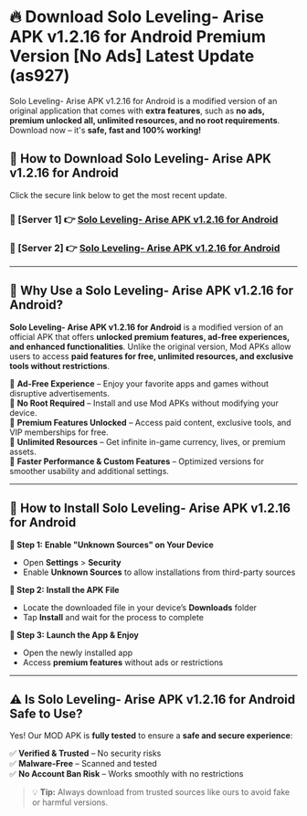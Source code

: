 # 🔥 Download Solo Leveling- Arise APK v1.2.16 for Android Premium Version [No Ads] Latest Update (as927) 

Solo Leveling- Arise APK v1.2.16 for Android is a modified version of an original application that comes with **extra features**, such as **no ads, premium unlocked all, unlimited resources, and no root requirements**. Download now – it's **safe, fast and 100% working!**

## **📱 How to Download Solo Leveling- Arise APK v1.2.16 for Android**  

Click the secure link below to get the most recent update.  

 ### **📌 [Server 1] 👉** [Solo Leveling- Arise APK v1.2.16 for Android](https://apkcomod.com?title=Solo_Leveling-_Arise_APK_v1.2.16_for_Android)

 ### **📌 [Server 2] 👉** [Solo Leveling- Arise APK v1.2.16 for Android](https://apkcomod.com?title=Solo_Leveling-_Arise_APK_v1.2.16_for_Android)

---

## **🤖 Why Use a Solo Leveling- Arise APK v1.2.16 for Android?**  

**Solo Leveling- Arise APK v1.2.16 for Android** is a modified version of an official APK that offers **unlocked premium features, ad-free experiences, and enhanced functionalities**. Unlike the original version, Mod APKs allow users to access **paid features for free, unlimited resources, and exclusive tools without restrictions**.

🔽 **Ad-Free Experience** – Enjoy your favorite apps and games without disruptive advertisements.  
🔽 **No Root Required** – Install and use Mod APKs without modifying your device.  
🔽 **Premium Features Unlocked** – Access paid content, exclusive tools, and VIP memberships for free.  
🔽 **Unlimited Resources** – Get infinite in-game currency, lives, or premium assets.  
🔽 **Faster Performance & Custom Features** – Optimized versions for smoother usability and additional settings.  

---

## **🚀 How to Install Solo Leveling- Arise APK v1.2.16 for Android**  

**🔹 Step 1:** **Enable "Unknown Sources" on Your Device**  
- Open **Settings** > **Security**  
- Enable **Unknown Sources** to allow installations from third-party sources  

**🔹 Step 2:** **Install the APK File**  
- Locate the downloaded file in your device’s **Downloads** folder  
- Tap **Install** and wait for the process to complete  

**🔹 Step 3:** **Launch the App & Enjoy**  
- Open the newly installed app  
- Access **premium features** without ads or restrictions  

---

## **⚠️ Is Solo Leveling- Arise APK v1.2.16 for Android Safe to Use?**  

Yes! Our MOD APK is **fully tested** to ensure a **safe and secure experience**:

✅ **Verified & Trusted** – No security risks  
✅ **Malware-Free** – Scanned and tested  
✅ **No Account Ban Risk** – Works smoothly with no restrictions  

> 💡 **Tip:** Always download from trusted sources like ours to avoid fake or harmful versions.